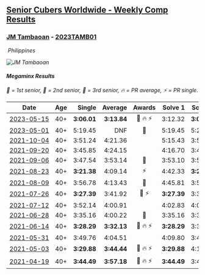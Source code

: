 <style>table {white-space: nowrap;}</style>
<link rel="stylesheet" type="text/css" href="/scw-comp/css/flags.css" />

## [Senior Cubers Worldwide - Weekly Comp Results](/scw-comp/results/)
### [JM Tambaoan](README.md) - [2023TAMB01](https://www.worldcubeassociation.org/persons/2023TAMB01?event=minx)

<i class="flag flag-PH" />&nbsp;Philippines

![JM Tambaoan](1681359750.png)

#### Megaminx Results

<span style="white-space: nowrap;">🥇 = 1st senior</span>, <span style="white-space: nowrap;">🥈 = 2nd senior</span>, <span style="white-space: nowrap;">🥉 = 3rd senior</span>, <span style="white-space: nowrap;">🔥 = PR average</span>, <span style="white-space: nowrap;">⚡ = PR single</span>.

| Date | Age | Single | Average | Awards | Solve 1 | Solve 2 | Solve 3 | Solve 4 | Solve 5 | Video |
| :--: | :--: | --: | --: | :--: | --: | --: | --: | --: | --: | :-- |
| [2023-05-15](../../results/2023-05-15/minx.md) | 40+ | **3:06.01** | **3:13.84** | 🥈 🔥 ⚡ | 3:12.32 | **3:06.01** | 3:23.20 | DNS | DNS | [Desktop](https://www.facebook.com/events/943848890264789/permalink/949393476376997) / [Mobile](https://m.facebook.com/events/943848890264789?view=permalink&id=949393476376997) |
| [2023-05-01](../../results/2023-05-01/minx.md) | 40+ | 5:19.45 | DNF | 🥇 | 5:19.45 | 5:20.37 | DNS | DNS | DNS | [Desktop](https://www.facebook.com/events/751816416413742/permalink/756373909291326) / [Mobile](https://m.facebook.com/events/751816416413742?view=permalink&id=756373909291326) |
| [2021-10-04](../../results/2021-10-04/minx.md) | 40+ | 3:51.24 | 4:21.36 |  | 5:15.43 | 3:51.24 | 3:57.42 | DNS | DNS | [Desktop](https://www.facebook.com/events/1102565390277531/permalink/1111279162739487) / [Mobile](https://m.facebook.com/events/1102565390277531?view=permalink&id=1111279162739487) |
| [2021-09-20](../../results/2021-09-20/minx.md) | 40+ | 3:45.85 | 4:24.15 |  | 4:16.70 | 3:45.85 | 5:09.89 | DNS | DNS | [Desktop](https://www.facebook.com/events/836337370416586/permalink/844635822920074) / [Mobile](https://m.facebook.com/events/836337370416586?view=permalink&id=844635822920074) |
| [2021-09-06](../../results/2021-09-06/minx.md) | 40+ | 3:47.54 | 3:53.14 | 🥉 | 3:53.10 | 3:58.77 | 3:47.54 | DNS | DNS | [Desktop](https://www.facebook.com/events/208105634636421/permalink/216451023801882) / [Mobile](https://m.facebook.com/events/208105634636421?view=permalink&id=216451023801882) |
| [2021-08-23](../../results/2021-08-23/minx.md) | 40+ | **3:21.38** | 4:09.14 | ⚡ | 4:42.33 | **3:21.38** | 4:23.71 | DNS | DNS | [Desktop](https://www.facebook.com/events/799005364067137/permalink/814920642475609) / [Mobile](https://m.facebook.com/events/799005364067137?view=permalink&id=814920642475609) |
| [2021-08-09](../../results/2021-08-09/minx.md) | 40+ | 3:56.78 | 4:13.43 | 🥉 | 4:45.81 | 3:56.78 | 3:57.71 | DNS | DNS | [Desktop](https://www.facebook.com/events/799005364067137/permalink/806617723305901) / [Mobile](https://m.facebook.com/events/799005364067137?view=permalink&id=806617723305901) |
| [2021-07-26](../../results/2021-07-26/minx.md) | 40+ | **3:27.39** | 3:41.92 | 🥉 ⚡ | **3:27.39** | 3:32.89 | 4:05.48 | DNS | DNS | [Desktop](https://www.facebook.com/events/345405150546336/permalink/354073576346160) / [Mobile](https://m.facebook.com/events/345405150546336?view=permalink&id=354073576346160) |
| [2021-07-12](../../results/2021-07-12/minx.md) | 40+ | 3:52.14 | 4:00.91 |  | 4:02.83 | 4:07.76 | 3:52.14 | DNS | DNS | [Desktop](https://www.facebook.com/events/511699716713156/permalink/519004085982719) / [Mobile](https://m.facebook.com/events/511699716713156?view=permalink&id=519004085982719) |
| [2021-06-28](../../results/2021-06-28/minx.md) | 40+ | 3:35.16 | 4:00.22 | 🥉 | 3:35.16 | 3:35.60 | 4:49.89 | DNS | DNS | [Desktop](https://www.facebook.com/events/849999075950147/permalink/860302274919827) / [Mobile](https://m.facebook.com/events/849999075950147?view=permalink&id=860302274919827) |
| [2021-06-14](../../results/2021-06-14/minx.md) | 40+ | **3:28.29** | **3:32.13** | 🥈 🔥 ⚡ | **3:28.29** | 3:30.96 | 3:37.15 | DNS | DNS | [Desktop](https://www.facebook.com/events/318989363128881/permalink/326660485695102) / [Mobile](https://m.facebook.com/events/318989363128881?view=permalink&id=326660485695102) |
| [2021-05-31](../../results/2021-05-31/minx.md) | 40+ | 3:49.76 | 4:04.51 |  | 4:09.80 | 3:49.76 | 4:13.97 | DNS | DNS | [Desktop](https://www.facebook.com/events/477312563557358/permalink/484353596186588) / [Mobile](https://m.facebook.com/events/477312563557358?view=permalink&id=484353596186588) |
| [2021-05-03](../../results/2021-05-03/minx.md) | 40+ | **3:29.88** | **3:44.44** | 🥉 🔥 ⚡ | **3:29.88** | 4:10.83 | 3:32.60 | DNS | DNS | [Desktop](https://www.facebook.com/events/2542204919406396/permalink/2547751522185069) / [Mobile](https://m.facebook.com/events/2542204919406396?view=permalink&id=2547751522185069) |
| [2021-04-19](../../results/2021-04-19/minx.md) | 40+ | **3:44.49** | **3:57.18** | 🥉 🔥 ⚡ | **3:44.49** | 3:46.66 | 4:20.38 | DNS | DNS | [Desktop](https://www.facebook.com/events/195346665532379/permalink/199668248433554) / [Mobile](https://m.facebook.com/events/195346665532379?view=permalink&id=199668248433554) |


<!-- Global site tag (gtag.js) - Google Analytics -->
<script async src="https://www.googletagmanager.com/gtag/js?id=UA-86348435-3"></script>
<script>window.dataLayer = window.dataLayer || []; function gtag() {dataLayer.push(arguments);} gtag('js', new Date()); gtag('config', 'UA-86348435-3');</script>
